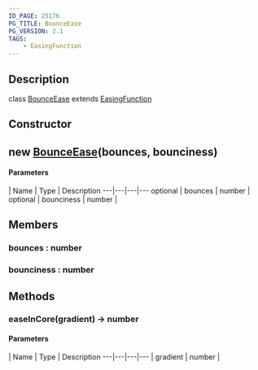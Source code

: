 ```yaml
---
ID_PAGE: 25176
PG_TITLE: BounceEase
PG_VERSION: 2.1
TAGS:
    - EasingFunction
---
```

## Description

class [BounceEase](/classes/3.1/BounceEase) extends [EasingFunction](/classes/3.1/EasingFunction)



## Constructor

## new [BounceEase](/classes/3.1/BounceEase)(bounces, bounciness)



#### Parameters
 | Name | Type | Description
---|---|---|---
optional | bounces | number | 
optional | bounciness | number | 
## Members

### bounces : number


### bounciness : number


## Methods

### easeInCore(gradient) &rarr; number



#### Parameters
 | Name | Type | Description
---|---|---|---
 | gradient | number | 

